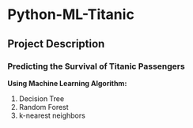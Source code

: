 # Python-ML-Titanic

## Project Description

### Predicting the Survival of Titanic Passengers 

**Using Machine Learning Algorithm:**
1. Decision Tree
2. Random Forest
3. k-nearest neighbors
